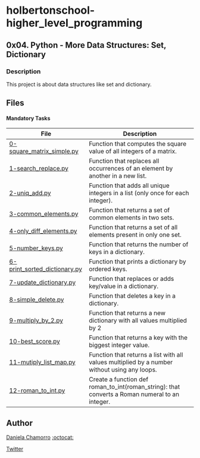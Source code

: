 # holbertonschool-higher_level_programming

## 0x04. Python - More Data Structures: Set, Dictionary
### Description
This project is about data structures like set and dictionary.

## Files
#### Mandatory Tasks

| File | Description |
| ------ | ------ |
| [0-square_matrix_simple.py](https://github.com/dalexach/holbertonschool-higher_level_programming/blob/master/0x04-python-more_data_structures/0-square_matrix_simple.py) | Function that computes the square value of all integers of a matrix. |
| [1-search_replace.py](https://github.com/dalexach/holbertonschool-higher_level_programming/blob/master/0x04-python-more_data_structures/1-search_replace.py) | Function that replaces all occurrences of an element by another in a new list. |
| [2-uniq_add.py](https://github.com/dalexach/holbertonschool-higher_level_programming/blob/master/0x04-python-more_data_structures/2-uniq_add.py) | Function that adds all unique integers in a list (only once for each integer). |
| [3-common_elements.py](https://github.com/dalexach/holbertonschool-higher_level_programming/blob/master/0x04-python-more_data_structures/3-common_elements.py) | Function that returns a set of common elements in two sets. |
| [4-only_diff_elements.py](https://github.com/dalexach/holbertonschool-higher_level_programming/blob/master/0x04-python-more_data_structures/4-only_diff_elements.py) | Function that returns a set of all elements present in only one set. |
| [5-number_keys.py](https://github.com/dalexach/holbertonschool-higher_level_programming/blob/master/0x04-python-more_data_structures/5-number_keys.py) | Function that returns the number of keys in a dictionary. |
| [6-print_sorted_dictionary.py](https://github.com/dalexach/holbertonschool-higher_level_programming/blob/master/0x04-python-more_data_structures/6-print_sorted_dictionary.py) | Function that prints a dictionary by ordered keys. |
| [7-update_dictionary.py](https://github.com/dalexach/holbertonschool-higher_level_programming/blob/master/0x04-python-more_data_structures/7-update_dictionary.py) | Function that replaces or adds key/value in a dictionary. |
| [8-simple_delete.py](https://github.com/dalexach/holbertonschool-higher_level_programming/blob/master/0x04-python-more_data_structures/8-simple_delete.py) | Function that deletes a key in a dictionary. |
| [9-multiply_by_2.py](https://github.com/dalexach/holbertonschool-higher_level_programming/blob/master/0x04-python-more_data_structures/9-multiply_by_2.py) | Function that returns a new dictionary with all values multiplied by 2 |
| [10-best_score.py](https://github.com/dalexach/holbertonschool-higher_level_programming/blob/master/0x04-python-more_data_structures/10-best_score.py) | Function that returns a key with the biggest integer value. |
| [11-mutiply_list_map.py](https://github.com/dalexach/holbertonschool-higher_level_programming/blob/master/0x04-python-more_data_structures/11-mutiply_list_map.py) | Function that returns a list with all values multiplied by a number without using any loops. |
| [12-roman_to_int.py](https://github.com/dalexach/holbertonschool-higher_level_programming/blob/master/0x04-python-more_data_structures/12-roman_to_int.py) | Create a function def roman_to_int(roman_string): that converts a Roman numeral to an integer. |


## Author

[Daniela Chamorro](https://www.linkedin.com/in/daniela-alexandra-chamorro-guerrero-666805a1/) [:octocat:](https://github.com/dalexach)

[Twitter](https://twitter.com/dalexach)